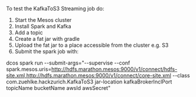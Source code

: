 To test the KafkaToS3 Streaming job do:

1. Start the Mesos cluster
2. Install Spark and Kafka
3. Add a topic
4. Create a fat jar with gradle
5. Upload the fat jar to a place accessible from the cluster e.g. S3
6. Submit the spark job with:

dcos spark run --submit-args="--supervise --conf spark.mesos.uris=http://hdfs.marathon.mesos:9000/v1/connect/hdfs-site.xml,http://hdfs.marathon.mesos:9000/v1/connect/core-site.xml --class com.zuehlke.hackzurich.KafkaToS3 jar-location kafkaBrokerInclPort topicName bucketName awsId awsSecret"

